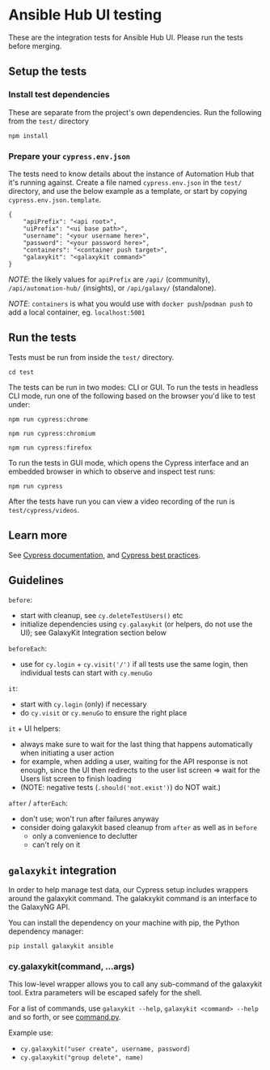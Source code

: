 # Ansible Hub UI testing

These are the integration tests for Ansible Hub UI. Please run the tests before merging.


## Setup the tests

### Install test dependencies

These are separate from the project's own dependencies. Run the following from the `test/` directory

    npm install


### Prepare your `cypress.env.json`

The tests need to know details about the instance of Automation Hub that it's running against. Create a file named `cypress.env.json` in the `test/` directory, and use the below example as a template, or start by copying `cypress.env.json.template`.

    {
        "apiPrefix": "<api root>",
        "uiPrefix": "<ui base path>",
        "username": "<your username here>",
        "password": "<your password here>",
        "containers": "<container push target>",
        "galaxykit": "<galaxykit command>"
    }


*NOTE*: the likely values for `apiPrefix` are `/api/` (community), `/api/automation-hub/` (insights), or `/api/galaxy/` (standalone).

*NOTE*: `containers` is what you would use with `docker push`/`podman push` to add a local container, eg. `localhost:5001`


## Run the tests

Tests must be run from inside the `test/` directory.

    cd test


The tests can be run in two modes: CLI or GUI. To run the tests in headless CLI mode, run one of the following based on the browser you'd like to test under:

    npm run cypress:chrome

    npm run cypress:chromium

    npm run cypress:firefox


To run the tests in GUI mode, which opens the Cypress interface and an embedded browser in which to observe and inspect test runs:

    npm run cypress


After the tests have run you can view a video recording of the run is `test/cypress/videos`.


## Learn more

See [Cypress documentation](https://docs.cypress.io/guides/core-concepts/writing-and-organizing-tests),
and [Cypress best practices](https://docs.cypress.io/guides/references/best-practices).


## Guidelines

`before`:
  * start with cleanup, see `cy.deleteTestUsers()` etc
  * initialize dependencies using `cy.galaxykit` (or helpers, do not use the UI); see GalaxyKit Integration section below

`beforeEach`:
  * use for `cy.login` + `cy.visit('/')` if all tests use the same login, then individual tests can start with `cy.menuGo`

`it`:
  * start with `cy.login` (only) if necessary
  * do `cy.visit` or `cy.menuGo` to ensure the right place

`it` + UI helpers:
  * always make sure to wait for the last thing that happens automatically when initiating a user action
  * for example, when adding a user, waiting for the API response is not enough, since the UI then redirects to the user list screen => wait for the Users list screen to finish loading
  * (NOTE: negative tests (`.should('not.exist')`) do NOT wait.)

`after` / `afterEach`:
  * don't use; won't run after failures anyway
  * consider doing galaxykit based cleanup from `after` as well as in `before`
    * only a convenience to declutter
    * can't rely on it


## `galaxykit` integration

In order to help manage test data, our Cypress setup includes wrappers around the galaxykit command. The galakxykit command is an interface to the GalaxyNG API.

You can install the dependency on your machine with pip, the Python dependency manager:

    pip install galaxykit ansible


### cy.galaxykit(command, ...args)

This low-level wrapper allows you to call any sub-command of the galaxykit tool. Extra parameters will be escaped safely for the shell.

For a list of commands, use `galaxykit --help`, `galaxykit <command> --help` and so forth, or see [command.py](https://github.com/ansible/galaxykit/blob/main/galaxykit/command.py).

Example use:

* `cy.galaxykit("user create", username, password)`
* `cy.galaxykit("group delete", name)`
